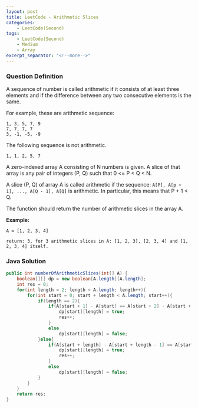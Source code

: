 ```yaml
---
layout: post
title: LeetCode - Arithmetic Slices
categories:
    - LeetCode(Second)
tags:
    - LeetCode(Second)
    - Medium
    - Array
excerpt_separator: "<!--more-->"
---
```


### Question Definition
A sequence of number is called arithmetic if it consists of at least three elements and if the difference between any two consecutive elements is the same.
<!--more-->

For example, these are arithmetic sequence:
```
1, 3, 5, 7, 9
7, 7, 7, 7
3, -1, -5, -9
```
The following sequence is not arithmetic.
```
1, 1, 2, 5, 7
```
A zero-indexed array A consisting of N numbers is given. A slice of that array is any pair of integers (P, Q) such that 0 <= P < Q < N.

A slice (P, Q) of array A is called arithmetic if the sequence:
`A[P], A[p + 1], ..., A[Q - 1], A[Q]` is arithmetic. In particular, this means that P + 1 < Q.

The function should return the number of arithmetic slices in the array A.


**Example:**
```
A = [1, 2, 3, 4]

return: 3, for 3 arithmetic slices in A: [1, 2, 3], [2, 3, 4] and [1, 2, 3, 4] itself.
```
### Java Solution
```java
public int numberOfArithmeticSlices(int[] A) {
    boolean[][] dp = new boolean[A.length][A.length];
    int res = 0;
    for(int length = 2; length < A.length; length++){
        for(int start = 0; start + length < A.length; start++){
            if(length == 2){
                if(A[start + 1] - A[start] == A[start + 2] - A[start + 1]){
                    dp[start][length] = true;
                    res++;
                }
                else
                    dp[start][length] = false;
            }else{
                if(A[start + length] - A[start + length - 1] == A[start + length - 1] - A[start + length - 2] && dp[start][length - 1]){
                    dp[start][length] = true;
                    res++;
                }
                else
                    dp[start][length] = false;
            }
        }
    }
    return res;
}
```